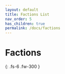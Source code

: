 ```yaml
---
layout: default
title: Factions List
nav_order: 5
has_children: true
permalink: /docs/factions
---
```


# Factions

{: .fs-6 .fw-300 }

